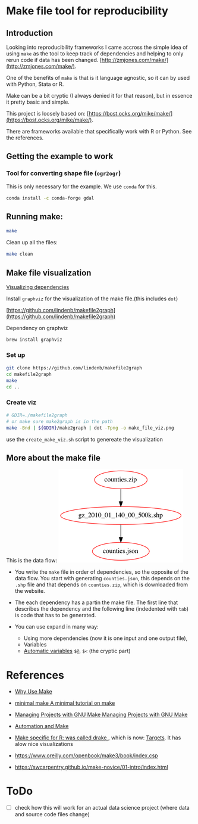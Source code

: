 # Make file tool for reproducibility

## Introduction

Looking into reproducibility frameworks I came accross the simple idea of using `make` as the tool to keep track of dependencies and helping to only rerun code if data has been changed. [http://zmjones.com/make/](http://zmjones.com/make/).

One of the benefits of `make` is that is it language agnostic, so it can by used with Python, Stata or R.

Make can be a bit cryptic (I always denied it for that reason), but in essence it pretty basic and simple.

This project is loosely based on: [https://bost.ocks.org/mike/make/](https://bost.ocks.org/mike/make/).

There are frameworks available that specifically work with R or Python. See the references.

## Getting the example to work

### Tool for converting shape file (`ogr2ogr`)

This is only necessary for the example. We use `conda` for this.

```bash
conda install -c conda-forge gdal
```

## Running make:

```bash
make
```

Clean up all the files:

```bash
make clean
```

## Make file visualization

[Visualizing dependencies](https://unix.stackexchange.com/questions/400416/visualizing-dependencies-coded-up-in-makefiles-as-a-graph#576563)

Install `graphviz` for the visualization of the make file.(this includes `dot`)

[https://github.com/lindenb/makefile2graph](https://github.com/lindenb/makefile2graph)

Dependency on graphviz

```bash
brew install graphviz
```

### Set up

```bash
git clone https://github.com/lindenb/makefile2graph
cd makefile2graph
make
cd ..
```

### Create viz

```bash
# GDIR=./makefile2graph 
# or make sure make2graph is in the path
make -Bnd | ${GDIR}/make2graph | dot -Tpng -o make_file_viz.png
```

use the `create_make_viz.sh` script to genereate the visualization

## More about the make file

This is the data flow:
![Make File Viz](./make_file_viz.png)

- You write the `make` file in order of dependencies, so the opposite of the data flow. You start with generating `counties.json`, this depends on the `.shp` file and that depends on `counties.zip`, which is downloaded from the website.

- The each dependency has a partin the make file. The first line that describes the dependency and the following line (indedented with `tab`) is code that has to be generated.

- You can use expand in many way:
  - Using more dependencies (now it is one input and one output file),
  - Variables
  - [Automatic variables](https://www.gnu.org/software/make/manual/make.html#Automatic-Variables) `$@`, `$<` (the cryptic part)

# References

- [Why Use Make](https://bost.ocks.org/mike/make/)
- [minimal make A minimal tutorial on make](https://kbroman.org/minimal_make/)
- [Managing Projects with GNU Make
  Managing Projects with GNU Make](https://www.oreilly.com/openbook/make3/book/)
- [Automation and Make](http://swcarpentry.github.io/make-novice/)
- [Make specific for R: was called drake ](https://github.com/ropensci/drake), which is now: [Targets](https://docs.ropensci.org/targets/). It has alow nice visualizations

- https://www.oreilly.com/openbook/make3/book/index.csp
- https://swcarpentry.github.io/make-novice/01-intro/index.html


# ToDo
- [ ] check how this will work for an actual data science project (where data and source code files change) 
